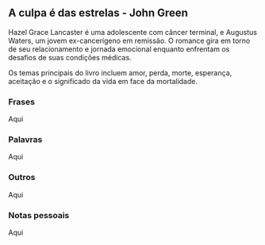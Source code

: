 ## A culpa é das estrelas - John Green

Hazel Grace Lancaster é uma adolescente com câncer terminal, e Augustus Waters, um jovem ex-cancerígeno em remissão. O romance gira em torno de seu relacionamento e jornada emocional enquanto enfrentam os desafios de suas condições médicas. 

Os temas principais do livro incluem amor, perda, morte, esperança, aceitação e o significado da vida em face da mortalidade.

### Frases 

Aqui

### Palavras

Aqui

### Outros 

Aqui

### Notas pessoais

Aqui
